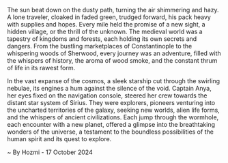 
The sun beat down on the dusty path, turning the air shimmering and hazy. A lone traveler, cloaked in faded green, trudged forward, his pack heavy with supplies and hopes. Every mile held the promise of a new sight, a hidden village, or the thrill of the unknown. The medieval world was a tapestry of kingdoms and forests, each holding its own secrets and dangers. From the bustling marketplaces of Constantinople to the whispering woods of Sherwood, every journey was an adventure, filled with the whispers of history, the aroma of wood smoke, and the constant thrum of life in its rawest form.

In the vast expanse of the cosmos, a sleek starship cut through the swirling nebulae, its engines a hum against the silence of the void. Captain Anya, her eyes fixed on the navigation console, steered her crew towards the distant star system of Sirius. They were explorers, pioneers venturing into the uncharted territories of the galaxy, seeking new worlds, alien life forms, and the whispers of ancient civilizations. Each jump through the wormhole, each encounter with a new planet, offered a glimpse into the breathtaking wonders of the universe, a testament to the boundless possibilities of the human spirit and its quest to explore. 

~ By Hozmi - 17 October 2024
